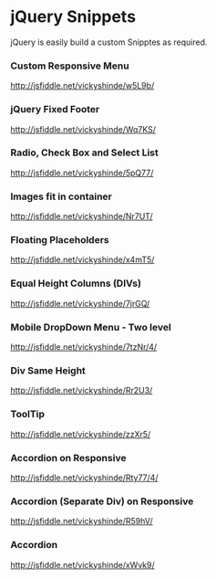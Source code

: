jQuery Snippets
===============
jQuery is easily build a custom Snipptes as required.

### Custom Responsive Menu
http://jsfiddle.net/vickyshinde/w5L9b/

### jQuery Fixed Footer
http://jsfiddle.net/vickyshinde/Wq7KS/

### Radio, Check Box and Select List
http://jsfiddle.net/vickyshinde/5pQ77/

### Images fit in container
http://jsfiddle.net/vickyshinde/Nr7UT/

### Floating Placeholders
http://jsfiddle.net/vickyshinde/x4mT5/

### Equal Height Columns (DIVs)
http://jsfiddle.net/vickyshinde/7jrGQ/

### Mobile DropDown Menu - Two level
http://jsfiddle.net/vickyshinde/7tzNr/4/

### Div Same Height
http://jsfiddle.net/vickyshinde/Rr2U3/

### ToolTip
http://jsfiddle.net/vickyshinde/zzXr5/

### Accordion on Responsive 
http://jsfiddle.net/vickyshinde/Rty77/4/

### Accordion (Separate Div) on Responsive
http://jsfiddle.net/vickyshinde/R59hV/

### Accordion
http://jsfiddle.net/vickyshinde/xWvk9/
